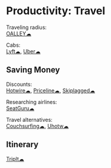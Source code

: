 # Productivity: Travel

Traveling radius:  
[OALLEY☁](https://www.oalley.net/)

Cabs:  
[Lyft☁](https://www.lyft.com/),
[Uber☁](https://www.uber.com/)

## Saving Money

Discounts:  
[Hotwire☁](https://www.hotwire.com/),
[Priceline☁](https://www.priceline.com),
[Skiplagged☁](https://skiplagged.com/)

Researching airlines:  
[SeatGuru☁](https://www.seatguru.com/)

Travel alternatives:  
[Couchsurfing☁](https://www.couchsurfing.com/),
[Uhotw☁](https://www.unusualhotelsoftheworld.com/home)

## Itinerary

[TripIt☁](https://www.tripit.com/web)
